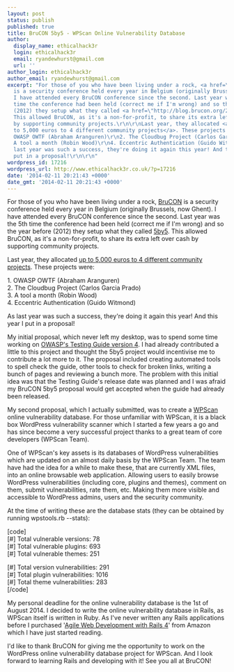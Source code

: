```yaml
---
layout: post
status: publish
published: true
title: BruCON 5by5 - WPScan Online Vulnerability Database
author:
  display_name: ethicalhack3r
  login: ethicalhack3r
  email: ryandewhurst@gmail.com
  url: ''
author_login: ethicalhack3r
author_email: ryandewhurst@gmail.com
excerpt: "For those of you who have been living under a rock, <a href=\"http://2014.brucon.org/index.php/Main_Page\">BruCON</a>
  is a security conference held every year in Belgium (originally Brussels, now Ghent).
  I have attended every BruCON conference since the second. Last year was the 5th
  time the conference had been held (correct me if I'm wrong) and so the year before
  (2012) they setup what they called <a href=\"http://blog.brucon.org/2012/10/announcing-brucon-5by5.html\">5by5</a>.
  This allowed BruCON, as it's a non-for-profit, to share its extra left over cash
  by supporting community projects.\r\n\r\nLast year, they allocated <a href=\"http://blog.brucon.org/2013/02/the-5by5-race-is-on.html\">up
  to 5,000 euros to 4 different community projects</a>. These projects were:\r\n\r\n1.
  OWASP OWTF (Abraham Aranguren)\r\n2. The Cloudbug Project (Carlos Garcia Prado)\r\n3.
  A tool a month (Robin Wood)\r\n4. Eccentric Authentication (Guido Witmond)\r\n\r\nAs
  last year was such a success, they're doing it again this year! And this year I
  put in a proposal!\r\n\r\n"
wordpress_id: 17216
wordpress_url: http://www.ethicalhack3r.co.uk/?p=17216
date: '2014-02-11 20:21:43 +0000'
date_gmt: '2014-02-11 20:21:43 +0000'
---
```

<p>For those of you who have been living under a rock, <a href="http://2014.brucon.org/index.php/Main_Page">BruCON</a> is a security conference held every year in Belgium (originally Brussels, now Ghent). I have attended every BruCON conference since the second. Last year was the 5th time the conference had been held (correct me if I'm wrong) and so the year before (2012) they setup what they called <a href="http://blog.brucon.org/2012/10/announcing-brucon-5by5.html">5by5</a>. This allowed BruCON, as it's a non-for-profit, to share its extra left over cash by supporting community projects.</p>
<p>Last year, they allocated <a href="http://blog.brucon.org/2013/02/the-5by5-race-is-on.html">up to 5,000 euros to 4 different community projects</a>. These projects were:</p>
<p>1. OWASP OWTF (Abraham Aranguren)<br />
2. The Cloudbug Project (Carlos Garcia Prado)<br />
3. A tool a month (Robin Wood)<br />
4. Eccentric Authentication (Guido Witmond)</p>
<p>As last year was such a success, they're doing it again this year! And this year I put in a proposal!</p>
<p><a id="more"></a><a id="more-17216"></a></p>
<p>My initial proposal, which never left my desktop, was to spend some time working on <a href="https://www.owasp.org/index.php/OWASP_Testing_Guide_v4_Table_of_Contents">OWASP's Testing Guide version 4</a>. I had already contributed a little to this project and thought the 5by5 project would incentivise me to contribute a lot more to it. The proposal included creating automated tools to spell check the guide, other tools to check for broken links, writing a bunch of pages and reviewing a bunch more. The problem with this initial idea was that the Testing Guide's release date was planned and I was afraid my BruCON 5by5 proposal would get accepted when the guide had already been released.</p>
<p>My second proposal, which I actually submitted, was to create a <a href="http://wpscan.org/">WPScan</a> online vulnerability database. For those unfamiliar with WPScan, it is a black box WordPress vulnerability scanner which I started a few years a go and has since become a very successful project thanks to a great team of core developers (WPScan Team).</p>
<p>One of WPScan's key assets is its databases of WordPress vulnerabilities which are updated on an almost daily basis by the WPScan Team. The team have had the idea for a while to make these, that are currently XML files, into an online browsable web application. Allowing users to easily browse WordPress vulnerabilities (including core, plugins and themes), comment on them, submit vulnerabilities, rate them, etc. Making them more visible and accessible to WordPress admins, users and the security community.</p>
<p>At the time of writing these are the database stats (they can be obtained by running wpstools.rb --stats):</p>
<p>[code]<br />
[#] Total vulnerable versions: 78<br />
[#] Total vulnerable plugins:  693<br />
[#] Total vulnerable themes:   251</p>
<p>[#] Total version vulnerabilities: 291<br />
[#] Total plugin vulnerabilities:  1016<br />
[#] Total theme vulnerabilities:   283<br />
[/code]</p>
<p>My personal deadline for the online vulnerability database is the 1st of August 2014. I decided to write the online vulnerability database in Rails, as WPScan itself is written in Ruby. As I've never written any Rails applications before I purchased '<a href="http://www.amazon.co.uk/Agile-Development-Rails-Pragmatic-Programmers/dp/1937785564">Agile Web Development with Rails 4</a>' from Amazon which I have just started reading.</p>
<p>I'd like to thank BruCON for giving me the opportunity to work on the WordPress online vulnerability database project for WPScan. And I look forward to learning Rails and developing with it! See you all at BruCON!</p>
